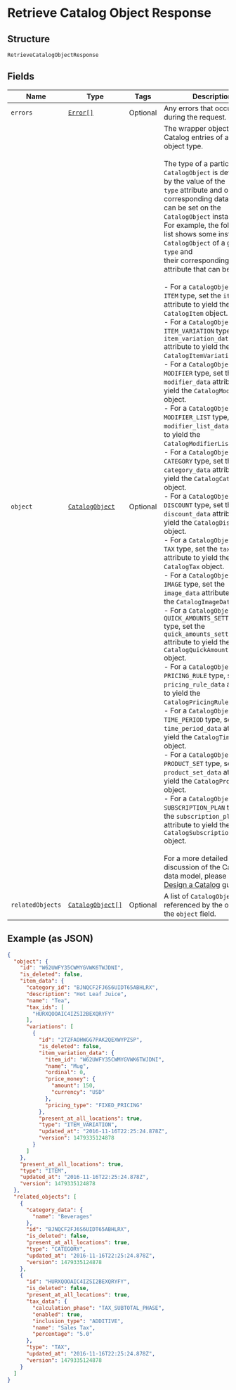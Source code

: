 
# Retrieve Catalog Object Response

## Structure

`RetrieveCatalogObjectResponse`

## Fields

| Name | Type | Tags | Description |
|  --- | --- | --- | --- |
| `errors` | [`Error[]`](/doc/models/error.md) | Optional | Any errors that occurred during the request. |
| `object` | [`CatalogObject`](/doc/models/catalog-object.md) | Optional | The wrapper object for the Catalog entries of a given object type.<br><br>The type of a particular `CatalogObject` is determined by the value of the<br>`type` attribute and only the corresponding data attribute can be set on the `CatalogObject` instance.<br>For example, the following list shows some instances of `CatalogObject` of a given `type` and<br>their corresponding data attribute that can be set:<br><br>- For a `CatalogObject` of the `ITEM` type, set the `item_data` attribute to yield the `CatalogItem` object.<br>- For a `CatalogObject` of the `ITEM_VARIATION` type, set the `item_variation_data` attribute to yield the `CatalogItemVariation` object.<br>- For a `CatalogObject` of the `MODIFIER` type, set the `modifier_data` attribute to yield the `CatalogModifier` object.<br>- For a `CatalogObject` of the `MODIFIER_LIST` type, set the `modifier_list_data` attribute to yield the `CatalogModifierList` object.<br>- For a `CatalogObject` of the `CATEGORY` type, set the `category_data` attribute to yield the `CatalogCategory` object.<br>- For a `CatalogObject` of the `DISCOUNT` type, set the `discount_data` attribute to yield the `CatalogDiscount` object.<br>- For a `CatalogObject` of the `TAX` type, set the `tax_data` attribute to yield the `CatalogTax` object.<br>- For a `CatalogObject` of the `IMAGE` type, set the `image_data` attribute to yield the `CatalogImageData`  object.<br>- For a `CatalogObject` of the `QUICK_AMOUNTS_SETTINGS` type, set the `quick_amounts_settings_data` attribute to yield the `CatalogQuickAmountsSettings` object.<br>- For a `CatalogObject` of the `PRICING_RULE` type, set the `pricing_rule_data` attribute to yield the `CatalogPricingRule` object.<br>- For a `CatalogObject` of the `TIME_PERIOD` type, set the `time_period_data` attribute to yield the `CatalogTimePeriod` object.<br>- For a `CatalogObject` of the `PRODUCT_SET` type, set the `product_set_data` attribute to yield the `CatalogProductSet`  object.<br>- For a `CatalogObject` of the `SUBSCRIPTION_PLAN` type, set the `subscription_plan_data` attribute to yield the `CatalogSubscriptionPlan` object.<br><br>For a more detailed discussion of the Catalog data model, please see the<br>[Design a Catalog](https://developer.squareup.com/docs/catalog-api/design-a-catalog) guide. |
| `relatedObjects` | [`CatalogObject[]`](/doc/models/catalog-object.md) | Optional | A list of `CatalogObject`s referenced by the object in the `object` field. |

## Example (as JSON)

```json
{
  "object": {
    "id": "W62UWFY35CWMYGVWK6TWJDNI",
    "is_deleted": false,
    "item_data": {
      "category_id": "BJNQCF2FJ6S6UIDT65ABHLRX",
      "description": "Hot Leaf Juice",
      "name": "Tea",
      "tax_ids": [
        "HURXQOOAIC4IZSI2BEXQRYFY"
      ],
      "variations": [
        {
          "id": "2TZFAOHWGG7PAK2QEXWYPZSP",
          "is_deleted": false,
          "item_variation_data": {
            "item_id": "W62UWFY35CWMYGVWK6TWJDNI",
            "name": "Mug",
            "ordinal": 0,
            "price_money": {
              "amount": 150,
              "currency": "USD"
            },
            "pricing_type": "FIXED_PRICING"
          },
          "present_at_all_locations": true,
          "type": "ITEM_VARIATION",
          "updated_at": "2016-11-16T22:25:24.878Z",
          "version": 1479335124878
        }
      ]
    },
    "present_at_all_locations": true,
    "type": "ITEM",
    "updated_at": "2016-11-16T22:25:24.878Z",
    "version": 1479335124878
  },
  "related_objects": [
    {
      "category_data": {
        "name": "Beverages"
      },
      "id": "BJNQCF2FJ6S6UIDT65ABHLRX",
      "is_deleted": false,
      "present_at_all_locations": true,
      "type": "CATEGORY",
      "updated_at": "2016-11-16T22:25:24.878Z",
      "version": 1479335124878
    },
    {
      "id": "HURXQOOAIC4IZSI2BEXQRYFY",
      "is_deleted": false,
      "present_at_all_locations": true,
      "tax_data": {
        "calculation_phase": "TAX_SUBTOTAL_PHASE",
        "enabled": true,
        "inclusion_type": "ADDITIVE",
        "name": "Sales Tax",
        "percentage": "5.0"
      },
      "type": "TAX",
      "updated_at": "2016-11-16T22:25:24.878Z",
      "version": 1479335124878
    }
  ]
}
```


